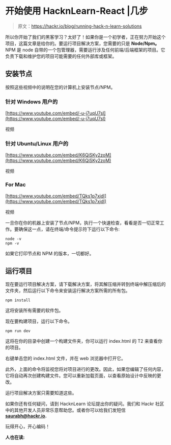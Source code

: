 # 开始使用 HacknLearn-React |几步

> 原文：<https://hackr.io/blog/running-hack-n-learn-solutions>

所以你开始了我们的黑客学习？太好了！如果你是一个初学者，正在努力开始这个项目，这篇文章是给你的。要运行项目解决方案，您需要的只是 **Node/Npm。** NPM 是 node 自带的一个包管理器，需要运行涉及任何前端/后端框架的项目。它负责下载和维护您的项目可能需要的任何外部库或框架。

## 安装节点

按照这些视频中的说明在您的计算机上安装节点/NPM。

### **针对 Windows 用户的**

[https://www.youtube.com/embed/-u-j7uqU7sI](https://www.youtube.com/embed/-u-j7uqU7sI)

视频

### **针对 Ubuntu/Linux 用户的**

[https://www.youtube.com/embed/K6QiSKy2zoM](https://www.youtube.com/embed/K6QiSKy2zoM)

视频

### **For Mac**

[https://www.youtube.com/embed/TQks1p7xjdI](https://www.youtube.com/embed/TQks1p7xjdI)

视频

一旦你在你的机器上安装了节点/NPM，执行一个快速检查，看看是否一切正常工作。要确保这一点，请在终端/命令提示符下运行以下命令:

```
node -v
npm -v

```

如果它打印节点和 NPM 的版本，一切都好。

## 运行项目

现在要运行项目解决方案，请下载解决方案，将其解压缩并转到终端中解压缩后的文件夹，然后运行以下命令来安装运行解决方案所需的所有包。

```
npm install

```

这将安装所有需要的软件包。

现在要构建项目，运行以下命令。

```
npm run dev

```

这将在你的目录中创建一个构建文件夹，你可以运行 index.html 的 T2 来查看你的项目。

右键单击您的 index.html 文件，并在 web 浏览器中打开它。

此外，上面的命令将监视您将对项目进行的更改。因此，如果您编辑了任何内容，它将自动再次创建构建文件。您可以重新加载页面，以查看原始设计中反映的更改。

运行项目解决方案只需要知道这些。

如果你还有任何疑问，请到 HacknLearn 论坛提出你的疑问。我们和 Hackr 社区中的其他开发人员非常乐意帮助您。或者你可以给我们发短信 **saurabh@hackr.io.**

玩得开心，开心编码！

**人也在读:**